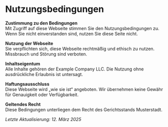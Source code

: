 # Nutzungsbedingungen

**Zustimmung zu den Bedingungen**  
Mit Zugriff auf diese Webseite stimmen Sie den Nutzungsbedingungen zu. Wenn Sie nicht einverstanden sind, nutzen Sie diese Seite nicht.

**Nutzung der Webseite**  
Sie verpflichten sich, diese Webseite rechtmäßig und ethisch zu nutzen. Missbrauch und Störung sind verboten.

**Inhaltseigentum**  
Alle Inhalte gehören der Example Company LLC. Die Nutzung ohne ausdrückliche Erlaubnis ist untersagt.

**Haftungsausschluss**  
Diese Webseite wird „wie sie ist“ angeboten. Wir übernehmen keine Gewähr für Genauigkeit oder Verfügbarkeit.

**Geltendes Recht**  
Diese Bedingungen unterliegen dem Recht des Gerichtsstands Musterstadt.

_Letzte Aktualisierung: 12. März 2025_
